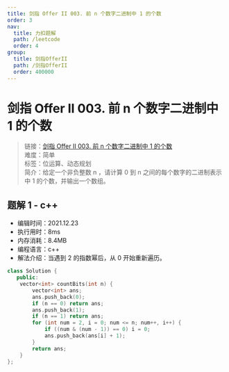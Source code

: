 ```yaml
---
title: 剑指 Offer II 003. 前 n 个数字二进制中 1 的个数
order: 3
nav:
  title: 力扣题解
  path: /leetcode
  order: 4
group:
  title: 剑指OfferII
  path: /剑指OfferII
  order: 400000
---
```


# 剑指 Offer II 003. 前 n 个数字二进制中 1 的个数

> 链接：[剑指 Offer II 003. 前 n 个数字二进制中 1 的个数](https://leetcode-cn.com/problems/w3tCBm/)  
> 难度：简单  
> 标签：位运算、动态规划  
> 简介：给定一个非负整数 n ，请计算 0 到 n 之间的每个数字的二进制表示中 1 的个数，并输出一个数组。

## 题解 1 - c++

- 编辑时间：2021.12.23
- 执行用时：8ms
- 内存消耗：8.4MB
- 编程语言：c++
- 解法介绍：当遇到 2 的指数幂后，从 0 开始重新遍历。

```c++
class Solution {
   public:
    vector<int> countBits(int n) {
        vector<int> ans;
        ans.push_back(0);
        if (n == 0) return ans;
        ans.push_back(1);
        if (n == 1) return ans;
        for (int num = 2, i = 0; num <= n; num++, i++) {
            if ((num & (num - 1)) == 0) i = 0;
            ans.push_back(ans[i] + 1);
        }
        return ans;
    }
};
```
